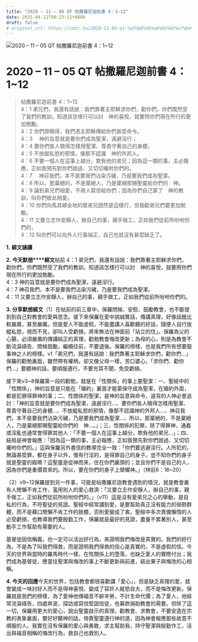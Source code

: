 ```yaml
---
title: "2020 – 11 – 05 QT 帖撒羅尼迦前書 4：1~12"
date: 2025-04-12T00:23:12+0800
draft: false
# original_url: https://cmtc.tw/2020-11-05-qt-%e5%b8%96%e6%92%92%e7%be%85%e5%b0%bc%e8%bf%a6%e5%89%8d%e6%9b%b8-4%ef%bc%9a112
---
```


![2020 – 11 – 05 QT 帖撒羅尼迦前書 4：1\~12](/images/qt.jpg   "2020 – 11 – 05 QT 帖撒羅尼迦前書 4：1\~12")

# 2020 – 11 – 05 QT 帖撒羅尼迦前書 4：1\~12

> 帖撒羅尼迦前書 4：1\~12  
> 4：1 弟兄們，我還有話說：我們靠著主耶穌求你們，勸你們，你們既然受了我們的教訓，知道該怎樣行可以討　神的喜悅，就要照你們現在所行的更加勉勵。  
> 4：2 你們原曉得，我們憑主耶穌傳給你們甚麼命令。  
> 4：3 　神的旨意就是要你們成為聖潔，遠避淫行；  
> 4：4 要你們各人曉得怎樣用聖潔、尊貴守著自己的身體，  
> 4：5 不放縱私慾的邪情，像那不認識　神的外邦人。  
> 4：6 不要一個人在這事上越分，欺負他的弟兄；因為這一類的事，主必報應，正如我預先對你們說過、又切切囑咐你們的。  
> 4：7 　神召我們，本不是要我們沾染污穢，乃是要我們成為聖潔。  
> 4：8 所以，那棄絕的，不是棄絕人，乃是棄絕那賜聖靈給你們的　神。  
> 4：9 論到弟兄們相愛，不用人寫信給你們；因為你們自己蒙了　神的教訓，叫你們彼此相愛。  
> 4：10 你們向馬其頓全地的眾弟兄固然是這樣行，但我勸弟兄們要更加勉勵。  
> 4：11 又要立志作安靜人，辦自己的事，親手做工，正如我們從前所吩咐你們的，  
> 4：12 叫你們可以向外人行事端正，自己也就沒有甚麼缺乏了。

**1.** **經文誦讀**

**2. 今天默想****經文**帖前 4：1 弟兄們，我還有話說：我們靠著主耶穌求你們，勸你們，你們既然受了我們的教訓，知道該怎樣行可以討　神的喜悅，就要照你們現在所行的更加勉勵。  
4：3 神的旨意就是要你們成為聖潔，遠避淫行。  
4：7 神召我們，本不是要我們沾染污穢，乃是要我們成為聖潔。  
4：11 又要立志作安靜人，辦自己的事，親手做工，正如我們從前所吩咐你們的。

**3. 分享默想經文**（1）在帖前的前三章中，保羅問候、安慰、鼓勵教會，也不斷提到到自己對教會的愛與思念。接下來保羅在愛中說誠實話，傳講真理，好像話題比較嚴肅，甚至嚴厲。但是愛人不能虛假，不能盡講人喜歡聽的好話，隨便人自行放縱私慾，視而不見，卻叫人受虧損，將來無法在神面前「站立的住」。保羅為父的心腸，必須嚴肅的傳講純正的真理，勸勉教會悔改更新；為母的心，則是為教會不斷流淚禱告、問候鼓勵，繼續往前，不要退後。保羅的榜樣，也是我們所有想要服事神之人的榜樣。v1「弟兄們，我還有話說：我們靠著主耶穌求你們，勸你們…」保羅的勸勉裏面，雖然帶有權柄，卻又像父母一樣，苦口婆心，「求你們、勸你們…」要聽神的話，要順服遵行，不要充耳不聞，免受虧損。

接下來v3\~8保羅第一段的勸勉，就是在「性關係」的事上要聖潔：一、聖經中的「性關係」，神的旨意是只能在「婚約」裏面才能蒙保守成為聖潔，在婚約外面，都是犯罪得罪神的事；二、性關係的聖潔，是神的旨意與命令，違背的人神必會追討：「神的旨意就是要你們成為聖潔，遠避淫行…、要你們各人曉得怎樣用聖潔、尊貴守著自己的身體…、不放縱私慾的邪情，像那不認識神的外邦人…、神召我們，本不是要我們沾染污穢，乃是要我們成為聖潔…、所以，那棄絕的，不是棄絕人，乃是棄絕那賜聖靈給你們的　神…。」；三、性關係的犯罪，除了得罪神，通姦或淫亂也通常會得罪其他人：「不要一個人在這事上越分，欺負他的弟兄…」；四、結局是神會報應：「因為這一類的事，主必報應，正如我預先對你們說過、又切切囑咐你們的。」這與保羅另外書信的教導完全一致：「你們要逃避淫行。人所犯的，無論甚麼罪，都在身子以外，惟有行淫的，是得罪自己的身子。豈不知你們的身子就是聖靈的殿嗎？這聖靈是從神而來，住在你們裏頭的；並且你們不是自己的人，因為你們是重價買來的。所以，要在你們的身子上榮耀神。」（林前6：18\~20）

（2）v9\~12保羅提到另一件事，可能是帖撒羅尼迦教會遇到的情況，就是教會裏有人閒懶不肯工作，濫用別人的愛心救濟：「又要立志作安靜人，辦自己的事，親手做工，正如我們從前所吩咐你們的。」（v11）這是沒有愛弟兄之心的舉動，是自私的行為，不符聖徒的見證。聖經中經常講到愛，是要幫助真正沒有能力的弱勢群體，而不是藉口閒懶不肯工作的肢體，否則愛變成了害。聖經中多次責備懶惰的人必受虧損，也教導我們要殷勤工作，保羅就是最好的見證，盡量不累著別人，甚至動手工作幫助有需要的人。

基督徒因信稱義，也一定可以活出好行為，來證明我們悔改是真實的。我們的好行為，不是為了叫我們得救，而是證明我們得救的信心是真實的，不是虛假的信。今天的世界與當時的羅馬時代一樣，在性關係上的墮落，也缺乏愛人的實際付出；我們成為基督徒，應當往聖潔與悔改的事上不斷更新與前進，結出果子與悔改的心相稱。

**4. 今天的回應**今天的世界，包括教會都很喜歡講「愛心」，但是缺乏真理的愛，就會變成一味討好人而不是得神喜悅、變成了容許人縱慾自大，而不是悔改更新。保羅就是我們的榜樣，為了愛神他傳福音不辭辛勞，不計生命代價；為了愛人，他經常流淚禱告，四處奔波，探訪或寫信堅固信徒，也募款捐助教會的需要。但除了這一切，保羅用更大的愛心，說出聖靈啟示的真理，勸教會、求教會，不要安逸在宗教的表象裏面，要好好聽神的話，倚靠聖靈遵行神的道，因為神會報應那些故意不順服的人。我實在沒有保羅的愛心與勇敢，求主幫助我，持守聖潔與殷勤作工，活出與福音相稱的悔改行為，救自己也救別人。